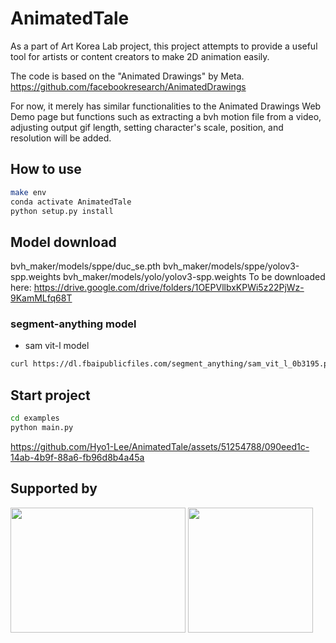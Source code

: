 # AnimatedTale
As a part of Art Korea Lab project, this project attempts to provide a useful tool for artists or content creators to make 2D animation easily.

The code is based on the "Animated Drawings" by Meta. https://github.com/facebookresearch/AnimatedDrawings

For now, it merely has similar functionalities to the Animated Drawings Web Demo page but functions such as extracting  a bvh motion file from a video, adjusting output gif length, setting character's scale, position, and resolution will be added.

## How to use
```bash
make env
conda activate AnimatedTale
python setup.py install
```

## Model download

bvh_maker/models/sppe/duc_se.pth
bvh_maker/models/sppe/yolov3-spp.weights
bvh_maker/models/yolo/yolov3-spp.weights
To be downloaded here: https://drive.google.com/drive/folders/1OEPVllbxKPWi5z22PjWz-9KamMLfq68T

### segment-anything model
- sam vit-l model
```bash
curl https://dl.fbaipublicfiles.com/segment_anything/sam_vit_l_0b3195.pth --output ./examples/sam_vit_h_4b8939.pth
```

## Start project
```bash
cd examples
python main.py
```


https://github.com/Hyo1-Lee/AnimatedTale/assets/51254788/090eed1c-14ab-4b9f-88a6-fb96d8b4a45a



## Supported by

<p align="left">
  <img src="https://github.com/Hyo1-Lee/AnimatedTale/assets/51254788/2cf499f1-10c3-4fbc-9cab-27097209a466" width="280" height="200">
  <img src="https://github.com/Hyo1-Lee/AnimatedTale/assets/51254788/237dd3b2-ee30-4abf-9706-9a496a2234a1" width="200" height="200">
</p>

